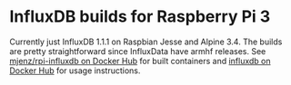 InfluxDB builds for Raspberry Pi 3
==================================
Currently just InfluxDB 1.1.1 on Raspbian Jesse and Alpine 3.4. The builds are pretty straightforward since InfluxData have armhf releases. See [mjenz/rpi-influxdb on Docker Hub](https://hub.docker.com/r/mjenz/rpi-influxdb/) for built containers and [influxdb on Docker Hub](https://hub.docker.com/_/influxdb/) for usage instructions.
